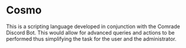 # Cosmo

This is a scripting language developed in conjunction with the Comrade Discord Bot. This would allow for advanced queries and actions to be performed thus simplifying the task for the user and the administrator.
